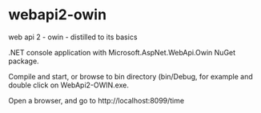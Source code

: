 # webapi2-owin
web api 2 - owin - distilled to its basics

.NET console application with Microsoft.AspNet.WebApi.Owin NuGet package.

Compile and start, or browse to bin directory (bin/Debug, for example and double click on WebApi2-OWIN.exe.

Open a browser, and go to http://localhost:8099/time

